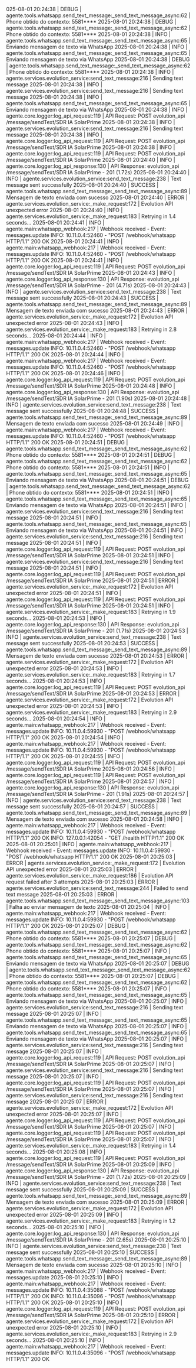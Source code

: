 025-08-01 20:24:38 | DEBUG    | agente.tools.whatsapp.send_text_message:_send_text_message_async:62 | Phone obtido do contexto: 5581****
2025-08-01 20:24:38 | DEBUG    | agente.tools.whatsapp.send_text_message:_send_text_message_async:62 | Phone obtido do contexto: 5581****
2025-08-01 20:24:38 | INFO     | agente.tools.whatsapp.send_text_message:_send_text_message_async:65 | Enviando mensagem de texto via WhatsApp
2025-08-01 20:24:38 | INFO     | agente.tools.whatsapp.send_text_message:_send_text_message_async:65 | Enviando mensagem de texto via WhatsApp
2025-08-01 20:24:38 | DEBUG    | agente.tools.whatsapp.send_text_message:_send_text_message_async:62 | Phone obtido do contexto: 5581****
2025-08-01 20:24:38 | INFO     | agente.services.evolution_service:send_text_message:216 | Sending text message
2025-08-01 20:24:38 | INFO     | agente.services.evolution_service:send_text_message:216 | Sending text message
2025-08-01 20:24:38 | INFO     | agente.tools.whatsapp.send_text_message:_send_text_message_async:65 | Enviando mensagem de texto via WhatsApp
2025-08-01 20:24:38 | INFO     | agente.core.logger:log_api_request:119 | API Request: POST evolution_api /message/sendText/SDR IA SolarPrime
2025-08-01 20:24:38 | INFO     | agente.services.evolution_service:send_text_message:216 | Sending text message
2025-08-01 20:24:38 | INFO     | agente.core.logger:log_api_request:119 | API Request: POST evolution_api /message/sendText/SDR IA SolarPrime
2025-08-01 20:24:38 | INFO     | agente.core.logger:log_api_request:119 | API Request: POST evolution_api /message/sendText/SDR IA SolarPrime
2025-08-01 20:24:40 | INFO     | agente.core.logger:log_api_response:130 | API Response: evolution_api /message/sendText/SDR IA SolarPrime - 201 (1.72s)
2025-08-01 20:24:40 | INFO     | agente.services.evolution_service:send_text_message:238 | Text message sent successfully
2025-08-01 20:24:40 | SUCCESS  | agente.tools.whatsapp.send_text_message:_send_text_message_async:89 | Mensagem de texto enviada com sucesso
2025-08-01 20:24:40 | ERROR    | agente.services.evolution_service:_make_request:172 | Evolution API unexpected error
2025-08-01 20:24:40 | INFO     | agente.services.evolution_service:_make_request:183 | Retrying in 1.4 seconds...
2025-08-01 20:24:41 | INFO     | agente.main:whatsapp_webhook:217 | Webhook received - Event: messages.update
INFO:     10.11.0.4:52460 - "POST /webhook/whatsapp HTTP/1.1" 200 OK
2025-08-01 20:24:41 | INFO     | agente.main:whatsapp_webhook:217 | Webhook received - Event: messages.update
INFO:     10.11.0.4:52460 - "POST /webhook/whatsapp HTTP/1.1" 200 OK
2025-08-01 20:24:41 | INFO     | agente.core.logger:log_api_request:119 | API Request: POST evolution_api /message/sendText/SDR IA SolarPrime
2025-08-01 20:24:43 | INFO     | agente.core.logger:log_api_response:130 | API Response: evolution_api /message/sendText/SDR IA SolarPrime - 201 (4.71s)
2025-08-01 20:24:43 | INFO     | agente.services.evolution_service:send_text_message:238 | Text message sent successfully
2025-08-01 20:24:43 | SUCCESS  | agente.tools.whatsapp.send_text_message:_send_text_message_async:89 | Mensagem de texto enviada com sucesso
2025-08-01 20:24:43 | ERROR    | agente.services.evolution_service:_make_request:172 | Evolution API unexpected error
2025-08-01 20:24:43 | INFO     | agente.services.evolution_service:_make_request:183 | Retrying in 2.8 seconds...
2025-08-01 20:24:44 | INFO     | agente.main:whatsapp_webhook:217 | Webhook received - Event: messages.update
INFO:     10.11.0.4:52460 - "POST /webhook/whatsapp HTTP/1.1" 200 OK
2025-08-01 20:24:44 | INFO     | agente.main:whatsapp_webhook:217 | Webhook received - Event: messages.update
INFO:     10.11.0.4:52460 - "POST /webhook/whatsapp HTTP/1.1" 200 OK
2025-08-01 20:24:46 | INFO     | agente.core.logger:log_api_request:119 | API Request: POST evolution_api /message/sendText/SDR IA SolarPrime
2025-08-01 20:24:48 | INFO     | agente.core.logger:log_api_response:130 | API Response: evolution_api /message/sendText/SDR IA SolarPrime - 201 (1.90s)
2025-08-01 20:24:48 | INFO     | agente.services.evolution_service:send_text_message:238 | Text message sent successfully
2025-08-01 20:24:48 | SUCCESS  | agente.tools.whatsapp.send_text_message:_send_text_message_async:89 | Mensagem de texto enviada com sucesso
2025-08-01 20:24:49 | INFO     | agente.main:whatsapp_webhook:217 | Webhook received - Event: messages.update
INFO:     10.11.0.4:52460 - "POST /webhook/whatsapp HTTP/1.1" 200 OK
2025-08-01 20:24:51 | DEBUG    | agente.tools.whatsapp.send_text_message:_send_text_message_async:62 | Phone obtido do contexto: 5581****
2025-08-01 20:24:51 | DEBUG    | agente.tools.whatsapp.send_text_message:_send_text_message_async:62 | Phone obtido do contexto: 5581****
2025-08-01 20:24:51 | INFO     | agente.tools.whatsapp.send_text_message:_send_text_message_async:65 | Enviando mensagem de texto via WhatsApp
2025-08-01 20:24:51 | DEBUG    | agente.tools.whatsapp.send_text_message:_send_text_message_async:62 | Phone obtido do contexto: 5581****
2025-08-01 20:24:51 | INFO     | agente.tools.whatsapp.send_text_message:_send_text_message_async:65 | Enviando mensagem de texto via WhatsApp
2025-08-01 20:24:51 | INFO     | agente.services.evolution_service:send_text_message:216 | Sending text message
2025-08-01 20:24:51 | INFO     | agente.tools.whatsapp.send_text_message:_send_text_message_async:65 | Enviando mensagem de texto via WhatsApp
2025-08-01 20:24:51 | INFO     | agente.services.evolution_service:send_text_message:216 | Sending text message
2025-08-01 20:24:51 | INFO     | agente.core.logger:log_api_request:119 | API Request: POST evolution_api /message/sendText/SDR IA SolarPrime
2025-08-01 20:24:51 | INFO     | agente.services.evolution_service:send_text_message:216 | Sending text message
2025-08-01 20:24:51 | INFO     | agente.core.logger:log_api_request:119 | API Request: POST evolution_api /message/sendText/SDR IA SolarPrime
2025-08-01 20:24:51 | ERROR    | agente.services.evolution_service:_make_request:172 | Evolution API unexpected error
2025-08-01 20:24:51 | INFO     | agente.core.logger:log_api_request:119 | API Request: POST evolution_api /message/sendText/SDR IA SolarPrime
2025-08-01 20:24:51 | INFO     | agente.services.evolution_service:_make_request:183 | Retrying in 1.9 seconds...
2025-08-01 20:24:53 | INFO     | agente.core.logger:log_api_response:130 | API Response: evolution_api /message/sendText/SDR IA SolarPrime - 201 (1.71s)
2025-08-01 20:24:53 | INFO     | agente.services.evolution_service:send_text_message:238 | Text message sent successfully
2025-08-01 20:24:53 | SUCCESS  | agente.tools.whatsapp.send_text_message:_send_text_message_async:89 | Mensagem de texto enviada com sucesso
2025-08-01 20:24:53 | ERROR    | agente.services.evolution_service:_make_request:172 | Evolution API unexpected error
2025-08-01 20:24:53 | INFO     | agente.services.evolution_service:_make_request:183 | Retrying in 1.7 seconds...
2025-08-01 20:24:53 | INFO     | agente.core.logger:log_api_request:119 | API Request: POST evolution_api /message/sendText/SDR IA SolarPrime
2025-08-01 20:24:53 | ERROR    | agente.services.evolution_service:_make_request:172 | Evolution API unexpected error
2025-08-01 20:24:53 | INFO     | agente.services.evolution_service:_make_request:183 | Retrying in 2.9 seconds...
2025-08-01 20:24:54 | INFO     | agente.main:whatsapp_webhook:217 | Webhook received - Event: messages.update
INFO:     10.11.0.4:59930 - "POST /webhook/whatsapp HTTP/1.1" 200 OK
2025-08-01 20:24:54 | INFO     | agente.main:whatsapp_webhook:217 | Webhook received - Event: messages.update
INFO:     10.11.0.4:59930 - "POST /webhook/whatsapp HTTP/1.1" 200 OK
2025-08-01 20:24:55 | INFO     | agente.core.logger:log_api_request:119 | API Request: POST evolution_api /message/sendText/SDR IA SolarPrime
2025-08-01 20:24:56 | INFO     | agente.core.logger:log_api_request:119 | API Request: POST evolution_api /message/sendText/SDR IA SolarPrime
2025-08-01 20:24:57 | INFO     | agente.core.logger:log_api_response:130 | API Response: evolution_api /message/sendText/SDR IA SolarPrime - 201 (1.91s)
2025-08-01 20:24:57 | INFO     | agente.services.evolution_service:send_text_message:238 | Text message sent successfully
2025-08-01 20:24:57 | SUCCESS  | agente.tools.whatsapp.send_text_message:_send_text_message_async:89 | Mensagem de texto enviada com sucesso
2025-08-01 20:24:58 | INFO     | agente.main:whatsapp_webhook:217 | Webhook received - Event: messages.update
INFO:     10.11.0.4:59930 - "POST /webhook/whatsapp HTTP/1.1" 200 OK
INFO:     127.0.0.1:42054 - "GET /health HTTP/1.1" 200 OK
2025-08-01 20:25:01 | INFO     | agente.main:whatsapp_webhook:217 | Webhook received - Event: messages.update
INFO:     10.11.0.4:59930 - "POST /webhook/whatsapp HTTP/1.1" 200 OK
2025-08-01 20:25:03 | ERROR    | agente.services.evolution_service:_make_request:172 | Evolution API unexpected error
2025-08-01 20:25:03 | ERROR    | agente.services.evolution_service:_make_request:186 | Evolution API request failed after 3 attempts
2025-08-01 20:25:03 | ERROR    | agente.services.evolution_service:send_text_message:244 | Failed to send text message
2025-08-01 20:25:03 | ERROR    | agente.tools.whatsapp.send_text_message:_send_text_message_async:103 | Falha ao enviar mensagem de texto
2025-08-01 20:25:04 | INFO     | agente.main:whatsapp_webhook:217 | Webhook received - Event: messages.update
INFO:     10.11.0.4:59930 - "POST /webhook/whatsapp HTTP/1.1" 200 OK
2025-08-01 20:25:07 | DEBUG    | agente.tools.whatsapp.send_text_message:_send_text_message_async:62 | Phone obtido do contexto: 5581****
2025-08-01 20:25:07 | DEBUG    | agente.tools.whatsapp.send_text_message:_send_text_message_async:62 | Phone obtido do contexto: 5581****
2025-08-01 20:25:07 | INFO     | agente.tools.whatsapp.send_text_message:_send_text_message_async:65 | Enviando mensagem de texto via WhatsApp
2025-08-01 20:25:07 | DEBUG    | agente.tools.whatsapp.send_text_message:_send_text_message_async:62 | Phone obtido do contexto: 5581****
2025-08-01 20:25:07 | DEBUG    | agente.tools.whatsapp.send_text_message:_send_text_message_async:62 | Phone obtido do contexto: 5581****
2025-08-01 20:25:07 | INFO     | agente.tools.whatsapp.send_text_message:_send_text_message_async:65 | Enviando mensagem de texto via WhatsApp
2025-08-01 20:25:07 | INFO     | agente.services.evolution_service:send_text_message:216 | Sending text message
2025-08-01 20:25:07 | INFO     | agente.tools.whatsapp.send_text_message:_send_text_message_async:65 | Enviando mensagem de texto via WhatsApp
2025-08-01 20:25:07 | INFO     | agente.tools.whatsapp.send_text_message:_send_text_message_async:65 | Enviando mensagem de texto via WhatsApp
2025-08-01 20:25:07 | INFO     | agente.services.evolution_service:send_text_message:216 | Sending text message
2025-08-01 20:25:07 | INFO     | agente.core.logger:log_api_request:119 | API Request: POST evolution_api /message/sendText/SDR IA SolarPrime
2025-08-01 20:25:07 | INFO     | agente.services.evolution_service:send_text_message:216 | Sending text message
2025-08-01 20:25:07 | INFO     | agente.core.logger:log_api_request:119 | API Request: POST evolution_api /message/sendText/SDR IA SolarPrime
2025-08-01 20:25:07 | INFO     | agente.services.evolution_service:send_text_message:216 | Sending text message
2025-08-01 20:25:07 | ERROR    | agente.services.evolution_service:_make_request:172 | Evolution API unexpected error
2025-08-01 20:25:07 | INFO     | agente.core.logger:log_api_request:119 | API Request: POST evolution_api /message/sendText/SDR IA SolarPrime
2025-08-01 20:25:07 | INFO     | agente.core.logger:log_api_request:119 | API Request: POST evolution_api /message/sendText/SDR IA SolarPrime
2025-08-01 20:25:07 | INFO     | agente.services.evolution_service:_make_request:183 | Retrying in 1.4 seconds...
2025-08-01 20:25:08 | INFO     | agente.core.logger:log_api_request:119 | API Request: POST evolution_api /message/sendText/SDR IA SolarPrime
2025-08-01 20:25:09 | INFO     | agente.core.logger:log_api_response:130 | API Response: evolution_api /message/sendText/SDR IA SolarPrime - 201 (1.72s)
2025-08-01 20:25:09 | INFO     | agente.services.evolution_service:send_text_message:238 | Text message sent successfully
2025-08-01 20:25:09 | SUCCESS  | agente.tools.whatsapp.send_text_message:_send_text_message_async:89 | Mensagem de texto enviada com sucesso
2025-08-01 20:25:09 | ERROR    | agente.services.evolution_service:_make_request:172 | Evolution API unexpected error
2025-08-01 20:25:09 | INFO     | agente.services.evolution_service:_make_request:183 | Retrying in 1.2 seconds...
2025-08-01 20:25:10 | INFO     | agente.core.logger:log_api_response:130 | API Response: evolution_api /message/sendText/SDR IA SolarPrime - 201 (2.65s)
2025-08-01 20:25:10 | INFO     | agente.services.evolution_service:send_text_message:238 | Text message sent successfully
2025-08-01 20:25:10 | SUCCESS  | agente.tools.whatsapp.send_text_message:_send_text_message_async:89 | Mensagem de texto enviada com sucesso
2025-08-01 20:25:10 | INFO     | agente.main:whatsapp_webhook:217 | Webhook received - Event: messages.update
2025-08-01 20:25:10 | INFO     | agente.main:whatsapp_webhook:217 | Webhook received - Event: messages.update
INFO:     10.11.0.4:35088 - "POST /webhook/whatsapp HTTP/1.1" 200 OK
INFO:     10.11.0.4:35096 - "POST /webhook/whatsapp HTTP/1.1" 200 OK
2025-08-01 20:25:10 | INFO     | agente.core.logger:log_api_request:119 | API Request: POST evolution_api /message/sendText/SDR IA SolarPrime
2025-08-01 20:25:10 | ERROR    | agente.services.evolution_service:_make_request:172 | Evolution API unexpected error
2025-08-01 20:25:10 | INFO     | agente.services.evolution_service:_make_request:183 | Retrying in 2.9 seconds...
2025-08-01 20:25:10 | INFO     | agente.main:whatsapp_webhook:217 | Webhook received - Event: messages.update
INFO:     10.11.0.4:35096 - "POST /webhook/whatsapp HTTP/1.1" 200 OK
